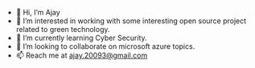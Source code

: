 - 👋 Hi, I’m Ajay
- 👀 I’m interested in working with some interesting open source project related to green technology.
- 🌱 I’m currently learning Cyber Security.
- 💞️ I’m looking to collaborate on microsoft azure topics.
- 📫 Reach me at ajay.20093@gmail.com

<!---
findajay/findajay is a ✨ special ✨ repository because its `README.md` (this file) appears on your GitHub profile.
You can click the Preview link to take a look at your changes.
--->

